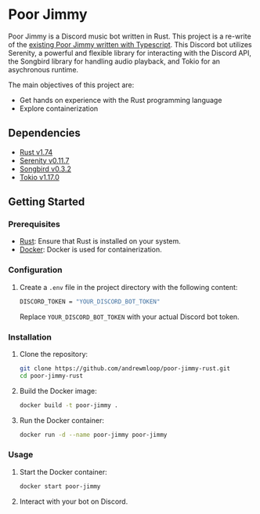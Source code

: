 # Poor Jimmy

Poor Jimmy is a Discord music bot written in Rust. This project is a re-write of the [existing Poor Jimmy written with Typescript](https://github.com/andrewmloop/poor-jimmy). This Discord bot utilizes Serenity, a powerful and flexible library for interacting with the Discord API, the Songbird library for handling audio playback, and Tokio for an asychronous runtime.

The main objectives of this project are:
- Get hands on experience with the Rust programming language
- Explore containerization

## Dependencies

- [Rust v1.74](https://www.rust-lang.org/learn)
- [Serenity v0.11.7](https://docs.rs/serenity/0.11.7/serenity/index.html)
- [Songbird v0.3.2](https://docs.rs/songbird/0.3.2/songbird/struct.Songbird.html)
- [Tokio v1.17.0](https://tokio.rs/)

## Getting Started

### Prerequisites

- [Rust](https://www.rust-lang.org/tools/install): Ensure that Rust is installed on your system.
- [Docker](https://www.docker.com/get-started): Docker is used for containerization.

### Configuration

1. Create a `.env` file in the project directory with the following content:

   ```bash
   DISCORD_TOKEN = "YOUR_DISCORD_BOT_TOKEN"
   ```

   Replace `YOUR_DISCORD_BOT_TOKEN` with your actual Discord bot token.

### Installation

1. Clone the repository:

   ```bash
   git clone https://github.com/andrewmloop/poor-jimmy-rust.git
   cd poor-jimmy-rust
   ```

2. Build the Docker image:

   ```bash
   docker build -t poor-jimmy .
   ```

3. Run the Docker container:

   ```bash
   docker run -d --name poor-jimmy poor-jimmy
   ```

### Usage

1. Start the Docker container:

   ```bash
   docker start poor-jimmy
   ```

2. Interact with your bot on Discord.
